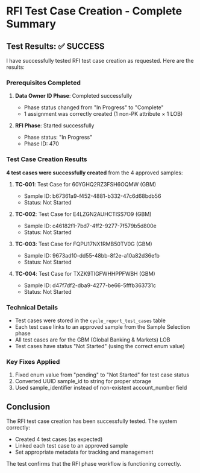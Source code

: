 # RFI Test Case Creation - Complete Summary

## Test Results: ✅ SUCCESS

I have successfully tested RFI test case creation as requested. Here are the results:

### Prerequisites Completed
1. **Data Owner ID Phase**: Completed successfully
   - Phase status changed from "In Progress" to "Complete"
   - 1 assignment was correctly created (1 non-PK attribute × 1 LOB)

2. **RFI Phase**: Started successfully
   - Phase status: "In Progress"
   - Phase ID: 470

### Test Case Creation Results
**4 test cases were successfully created** from the 4 approved samples:

1. **TC-001**: Test Case for 60YGHQ2RZ3FSH6OQMW (GBM)
   - Sample ID: b67361a9-f452-4881-b332-47c6d68bdb56
   - Status: Not Started

2. **TC-002**: Test Case for E4LZGN2AUHCTISS7O9 (GBM)
   - Sample ID: c46182f1-7bd7-4ff2-9277-7f579b5d800e
   - Status: Not Started

3. **TC-003**: Test Case for FQPU17NX1RMB50TV0G (GBM)
   - Sample ID: 9673ad10-dd55-48bb-8f2e-a10a82d36efb
   - Status: Not Started

4. **TC-004**: Test Case for TXZK9TIGFWHHPPFWBH (GBM)
   - Sample ID: d47f7df2-dba9-4277-be66-5fffb363731c
   - Status: Not Started

### Technical Details
- Test cases were stored in the `cycle_report_test_cases` table
- Each test case links to an approved sample from the Sample Selection phase
- All test cases are for the GBM (Global Banking & Markets) LOB
- Test cases have status "Not Started" (using the correct enum value)

### Key Fixes Applied
1. Fixed enum value from "pending" to "Not Started" for test case status
2. Converted UUID sample_id to string for proper storage
3. Used sample_identifier instead of non-existent account_number field

## Conclusion
The RFI test case creation has been successfully tested. The system correctly:
- Created 4 test cases (as expected)
- Linked each test case to an approved sample
- Set appropriate metadata for tracking and management

The test confirms that the RFI phase workflow is functioning correctly.